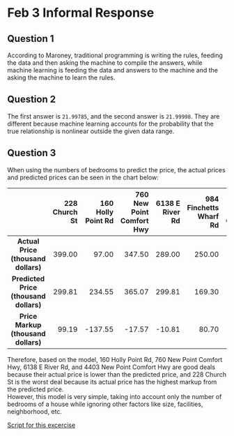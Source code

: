 # Feb 3 Informal Response

## Question 1
According to Maroney, traditional programming is writing the rules, feeding the data and then asking the machine to compile the answers, while machine learning 
is feeding the data and answers to the machine and the asking the machine to learn the rules. 

## Question 2
The first answer is `21.99785`, and the second answer is `21.99998`. They are different because machine learning accounts for the probability that the true relationship is 
nonlinear outside the given data range. 

## Question 3
When using the numbers of bedrooms to predict the price, the actual prices and predicted prices can be seen in the chart below: 

| |228 Church St|160 Holly Point Rd|760 New Point Comfort Hwy|6138 E River Rd|984 Finchetts Wharf Rd|4403 New Point Comfort Hwy|
|:-:|-:|-:|-:|-:|-:|-:|
|**Actual Price (thousand dollars)**|399.00|  97.00|347.50|289.00|250.00|229.00|
|**Predicted Price (thousand dollars)**|299.81|234.55|365.07|299.81|169.30|234.55|
|**Price Markup (thousand dollars)**|99.19|-137.55|-17.57|-10.81|80.70|-5.55|

Therefore, based on the model, 160 Holly Point Rd, 760 New Point Comfort Hwy, 6138 E River Rd, and 4403 New Point Comfort Hwy are good deals because their actual price is lower 
than the predicted price, and 228 Church St is the worst deal because its actual price has the highest markup from the predicted price.  
However, this model is very simple, taking into  account only the number of bedrooms of a house while ignoring other factors like size, facilities, neighborhood, etc. 

[Script for this excercise](20210203.py)
